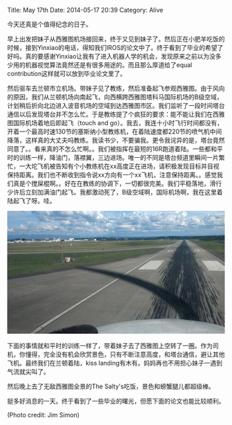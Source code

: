 Title: May 17th
Date: 2014-05-17 20:39
Category: Alive

今天还真是个值得纪念的日子。

早上出发把妹子从西雅图机场接回来，终于又见到妹子了。然后正在小肥羊吃饭的时候，接到Yinxiao的电话，得知我们IROS的论文中了。终于看到了毕业的希望了好吗。真的要感谢Yinxiao让我有了进入机器人学的机会，发现原来之前以为没多少用的机器视觉算法竟然还是有很多用途的。而且那么厚道给了equal contribution这样就可以放到毕业论文里了。

然后驱车去兰顿市立机场。带妹子见了教练，然后准备起飞参观西雅图。由于风向的原因，我们从兰顿机场向南起飞，向西横跨西雅图塔科马国际机场的B级空域，计划稍后折向北边进入波音机场的空域到达西雅图市区。我们监听了一段时间塔台通信以后发现塔台并不怎么忙。于是教练提了个疯狂的要求：能不能让我们在西雅图国际机场着地后即起飞（touch and go）。我去，我连十小时飞行时间都没有，开着一个最高时速130节的塞斯纳小型教练机，在着陆速度都220节的喷气机中间降落，这样真的大丈夫吗教练。我读书少，不要骗我。更令我诧异的是，塔台竟然同意了。。看来真的不怎么忙啊。。我们被指挥在最短的16R跑道着陆。一些都和平时的训练一样，降油门，落襟翼，三边进场。唯一的不同是塔台频道里瞬间一片繁忙，一大坨飞机被告知有个小教练机在xx高度正在进场，请积极发现目标并目视保持距离。我们也不断收到指令说xx方向有一个xx飞机，注意保持距离。。感觉我们真是个搅屎棍啊。。好在在教练的协调下，一切都很完美。我们平稳落地，滑行少许后立刻加满油门起飞。我都激动死了，B级空域啊，国际机场啊，我在这里着陆起飞了呀。哇。

<img src="images/KSEA-16R.jpg" />

下面的事情就和平时的训练一样了，带着妹子去了西雅图上空转了一圈。作为司机，你懂得，完全没有机会欣赏景色，只有不断注意高度，和塔台通信，避让其他飞机。最终我们在兰顿着陆，kiss landing有木有。妈妈再也不用担心妹子一遇到气流就尖叫了。

然后晚上去了无敌西雅图全景的The Salty's吃饭，景色和螃蟹腿儿都超级棒。

挺多好消息的一天。终于看到了一些毕业的曙光，但愿下面的论文也能比较顺利。

(Photo credit: Jim Simon)
